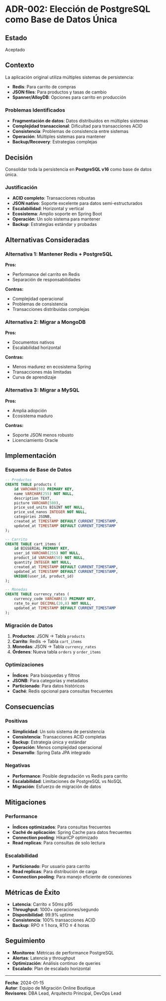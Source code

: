 # ADR-002: Elección de PostgreSQL como Base de Datos Única

## Estado
Aceptado

## Contexto
La aplicación original utiliza múltiples sistemas de persistencia:
- **Redis**: Para carrito de compras
- **JSON files**: Para productos y tasas de cambio
- **Spanner/AlloyDB**: Opciones para carrito en producción

### Problemas Identificados
- **Fragmentación de datos**: Datos distribuidos en múltiples sistemas
- **Complejidad transaccional**: Dificultad para transacciones ACID
- **Consistencia**: Problemas de consistencia entre sistemas
- **Operación**: Múltiples sistemas para mantener
- **Backup/Recovery**: Estrategias complejas

## Decisión
Consolidar toda la persistencia en **PostgreSQL v16** como base de datos única.

### Justificación
- **ACID completo**: Transacciones robustas
- **JSON nativo**: Soporte excelente para datos semi-estructurados
- **Escalabilidad**: Horizontal y vertical
- **Ecosistema**: Amplio soporte en Spring Boot
- **Operación**: Un solo sistema para mantener
- **Backup**: Estrategias estándar y probadas

## Alternativas Consideradas

### Alternativa 1: Mantener Redis + PostgreSQL
**Pros:**
- Performance del carrito en Redis
- Separación de responsabilidades

**Contras:**
- Complejidad operacional
- Problemas de consistencia
- Transacciones distribuidas complejas

### Alternativa 2: Migrar a MongoDB
**Pros:**
- Documentos nativos
- Escalabilidad horizontal

**Contras:**
- Menos madurez en ecosistema Spring
- Transacciones más limitadas
- Curva de aprendizaje

### Alternativa 3: Migrar a MySQL
**Pros:**
- Amplia adopción
- Ecosistema maduro

**Contras:**
- Soporte JSON menos robusto
- Licenciamiento Oracle

## Implementación

### Esquema de Base de Datos
```sql
-- Productos
CREATE TABLE products (
    id VARCHAR(50) PRIMARY KEY,
    name VARCHAR(255) NOT NULL,
    description TEXT,
    picture VARCHAR(500),
    price_usd_units BIGINT NOT NULL,
    price_usd_nanos INTEGER NOT NULL,
    categories JSONB,
    created_at TIMESTAMP DEFAULT CURRENT_TIMESTAMP,
    updated_at TIMESTAMP DEFAULT CURRENT_TIMESTAMP
);

-- Carrito
CREATE TABLE cart_items (
    id BIGSERIAL PRIMARY KEY,
    user_id VARCHAR(255) NOT NULL,
    product_id VARCHAR(50) NOT NULL,
    quantity INTEGER NOT NULL,
    created_at TIMESTAMP DEFAULT CURRENT_TIMESTAMP,
    updated_at TIMESTAMP DEFAULT CURRENT_TIMESTAMP,
    UNIQUE(user_id, product_id)
);

-- Monedas
CREATE TABLE currency_rates (
    currency_code VARCHAR(3) PRIMARY KEY,
    rate_to_eur DECIMAL(20,8) NOT NULL,
    updated_at TIMESTAMP DEFAULT CURRENT_TIMESTAMP
);
```

### Migración de Datos
1. **Productos**: JSON → Tabla `products`
2. **Carrito**: Redis → Tabla `cart_items`
3. **Monedas**: JSON → Tabla `currency_rates`
4. **Órdenes**: Nueva tabla `orders` y `order_items`

### Optimizaciones
- **Índices**: Para búsquedas y filtros
- **JSONB**: Para categorías y metadatos
- **Particionado**: Para datos históricos
- **Caché**: Redis opcional para consultas frecuentes

## Consecuencias

### Positivas
- **Simplicidad**: Un solo sistema de persistencia
- **Consistencia**: Transacciones ACID completas
- **Backup**: Estrategia única y estándar
- **Operación**: Menos complejidad operacional
- **Desarrollo**: Spring Data JPA integrado

### Negativas
- **Performance**: Posible degradación vs Redis para carrito
- **Escalabilidad**: Limitaciones de PostgreSQL vs NoSQL
- **Migración**: Esfuerzo de migración de datos

## Mitigaciones

### Performance
- **Índices optimizados**: Para consultas frecuentes
- **Caché de aplicación**: Spring Cache para datos frecuentes
- **Connection pooling**: HikariCP optimizado
- **Read replicas**: Para consultas de solo lectura

### Escalabilidad
- **Particionado**: Por usuario para carrito
- **Read replicas**: Para distribución de carga
- **Connection pooling**: Para manejo eficiente de conexiones

## Métricas de Éxito
- **Latencia**: Carrito ≤ 50ms p95
- **Throughput**: 1000+ operaciones/segundo
- **Disponibilidad**: 99.9% uptime
- **Consistencia**: 100% transacciones ACID
- **Backup**: RPO ≤ 1 hora, RTO ≤ 4 horas

## Seguimiento
- **Monitoreo**: Métricas de performance PostgreSQL
- **Alertas**: Latencia y throughput
- **Optimización**: Análisis continuo de queries
- **Escalado**: Plan de escalado horizontal

---

**Fecha**: 2024-01-15  
**Autor**: Equipo de Migración Online Boutique  
**Revisores**: DBA Lead, Arquitecto Principal, DevOps Lead
